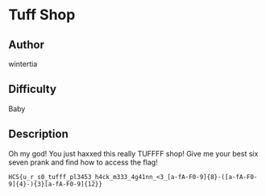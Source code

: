 # Tuff Shop

## Author

wintertia

## Difficulty

Baby

## Description

Oh my god! You just haxxed this really TUFFFF shop! Give me your best six seven prank and find how to access the flag!

`HCS{u_r_s0_tufff_pl3453_h4ck_m333_4g41nn_<3_[a-fA-F0-9]{8}-([a-fA-F0-9]{4}-){3}[a-fA-F0-9]{12}}`
